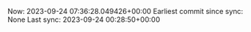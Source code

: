 Now: 2023-09-24 07:36:28.049426+00:00 Earliest commit since sync: None Last sync: 2023-09-24 00:28:50+00:00
